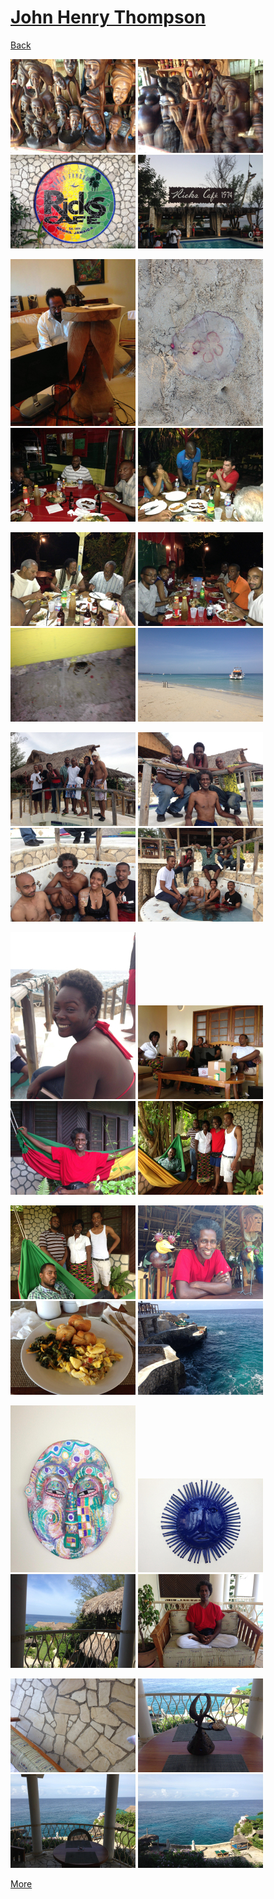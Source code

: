 # [John Henry Thompson](../README.md)

[Back](2013-08-29-1.md)

[![](../media/2013-08-29/Jamaica-2029-thumb.jpg)](../posts/2013-08-29-18.md) [![](../media/2013-08-29/Jamaica-2030-thumb.jpg)](../posts/2013-08-29-19.md) [![](../media/2013-08-29/Jamaica-2031-thumb.jpg)](../posts/2013-08-29-20.md) [![](../media/2013-08-29/Jamaica-2032-thumb.jpg)](../posts/2013-08-29-21.md)

[![](../media/2013-08-29/Jamaica-2033-thumb.jpg)](../posts/2013-08-29-22.md) [![](../media/2013-08-29/Jamaica-2034-thumb.jpg)](../posts/2013-08-29-23.md) [![](../media/2013-08-29/Jamaica-2035-thumb.jpg)](../posts/2013-08-29-24.md) [![](../media/2013-08-29/Jamaica-2036-thumb.jpg)](../posts/2013-08-29-25.md)

[![](../media/2013-08-29/Jamaica-2037-thumb.jpg)](../posts/2013-08-29-26.md) [![](../media/2013-08-29/Jamaica-2038-thumb.jpg)](../posts/2013-08-29-27.md) [![](../media/2013-08-29/Jamaica-2039-thumb.jpg)](../posts/2013-08-29-28.md) [![](../media/2013-08-29/Jamaica-2040-thumb.jpg)](../posts/2013-08-29-29.md)

[![](../media/2013-08-29/Jamaica-2041-thumb.jpg)](../posts/2013-08-29-30.md) [![](../media/2013-08-29/Jamaica-2042-thumb.jpg)](../posts/2013-08-29-31.md) [![](../media/2013-08-29/Jamaica-2043-thumb.jpg)](../posts/2013-08-29-32.md) [![](../media/2013-08-29/Jamaica-2044-thumb.jpg)](../posts/2013-08-29-33.md)

[![](../media/2013-08-29/Jamaica-2045-thumb.jpg)](../posts/2013-08-29-34.md) [![](../media/2013-08-29/Jamaica-2046-thumb.jpg)](../posts/2013-08-29-35.md) [![](../media/2013-08-29/Jamaica-2047-thumb.jpg)](../posts/2013-08-29-36.md) [![](../media/2013-08-29/Jamaica-2048-thumb.jpg)](../posts/2013-08-29-37.md)

[![](../media/2013-08-29/Jamaica-2049-thumb.jpg)](../posts/2013-08-29-38.md) [![](../media/2013-08-29/Jamaica-2050-thumb.jpg)](../posts/2013-08-29-39.md) [![](../media/2013-08-29/Jamaica-2051-thumb.jpg)](../posts/2013-08-29-40.md) [![](../media/2013-08-29/Jamaica-2052-thumb.jpg)](../posts/2013-08-29-41.md)

[![](../media/2013-08-29/Jamaica-2053-thumb.jpg)](../posts/2013-08-29-42.md) [![](../media/2013-08-29/Jamaica-2054-thumb.jpg)](../posts/2013-08-29-43.md) [![](../media/2013-08-29/Jamaica-2055-thumb.jpg)](../posts/2013-08-29-44.md) [![](../media/2013-08-29/Jamaica-2056-thumb.jpg)](../posts/2013-08-29-45.md)

[![](../media/2013-08-29/Jamaica-2057-thumb.jpg)](../posts/2013-08-29-46.md) [![](../media/2013-08-29/Jamaica-2058-thumb.jpg)](../posts/2013-08-29-47.md) [![](../media/2013-08-29/Jamaica-2059-thumb.jpg)](../posts/2013-08-29-48.md) [![](../media/2013-08-29/Jamaica-2060-thumb.jpg)](../posts/2013-08-29-49.md)

[More](2013-07-08-1.md)